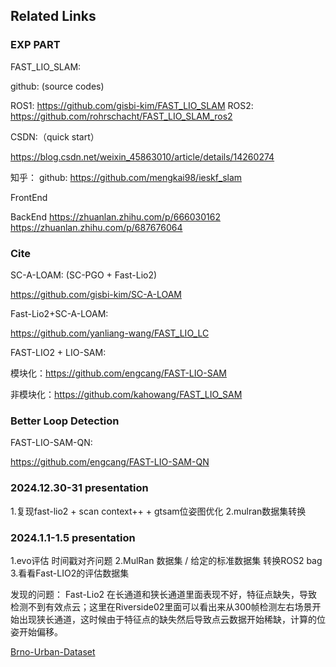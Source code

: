 ## Related Links

### EXP PART

FAST_LIO_SLAM:

github: (source codes)

ROS1: https://github.com/gisbi-kim/FAST_LIO_SLAM
ROS2: https://github.com/rohrschacht/FAST_LIO_SLAM_ros2

CSDN:（quick start）

https://blog.csdn.net/weixin_45863010/article/details/14260274

知乎：
github: https://github.com/mengkai98/ieskf_slam

FrontEnd

BackEnd
https://zhuanlan.zhihu.com/p/666030162
https://zhuanlan.zhihu.com/p/687676064



### Cite

SC-A-LOAM: (SC-PGO + Fast-Lio2)

https://github.com/gisbi-kim/SC-A-LOAM

Fast-Lio2+SC-A-LOAM:

https://github.com/yanliang-wang/FAST_LIO_LC

FAST-LIO2 + LIO-SAM: 

模块化：https://github.com/engcang/FAST-LIO-SAM

非模块化：https://github.com/kahowang/FAST_LIO_SAM



### Better Loop Detection

FAST-LIO-SAM-QN:

https://github.com/engcang/FAST-LIO-SAM-QN


### 2024.12.30-31 presentation
1.复现fast-lio2 + scan context++ + gtsam位姿图优化
2.mulran数据集转换

### 2024.1.1-1.5 presentation
1.evo评估 时间戳对齐问题
2.MulRan 数据集 / 给定的标准数据集 转换ROS2 bag
3.看看Fast-LIO2的评估数据集

发现的问题：
Fast-Lio2 在长通道和狭长通道里面表现不好，特征点缺失，导致检测不到有效点云；这里在Riverside02里面可以看出来从300帧检测左右场景开始出现狭长通道，这时候由于特征点的缺失然后导致点云数据开始稀缺，计算的位姿开始偏移。

[Brno-Urban-Dataset](https://github.com/Robotics-BUT/Brno-Urban-Dataset)
